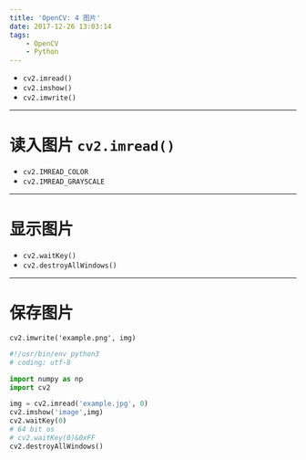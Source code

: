 ```yaml
---
title: 'OpenCV: 4 图片'
date: 2017-12-26 13:03:14
tags:
    - OpenCV
    - Python
---
```


- `cv2.imread()`
- `cv2.imshow()`
- `cv2.imwrite()`

---

# 读入图片 `cv2.imread()`

- `cv2.IMREAD_COLOR`
- `cv2.IMREAD_GRAYSCALE`

---

# 显示图片

- `cv2.waitKey()`
- `cv2.destroyAllWindows()`

---

# 保存图片

`cv2.imwrite('example.png', img)`

```python
#!/usr/bin/env python3
# coding: utf-8

import numpy as np
import cv2

img = cv2.imread('example.jpg', 0)
cv2.imshow('image',img)
cv2.waitKey(0)
# 64 bit os
# cv2.waitKey(0)&0xFF
cv2.destroyAllWindows()
```
